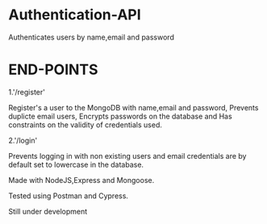 # Authentication-API

Authenticates users by name,email and password

# END-POINTS
1.'/register'

Register's a user to the MongoDB with name,email and password,
Prevents duplicte email users,
Encrypts passwords on the database and
Has constraints on the validity of credentials used.

2.'/login'

Prevents logging in with non existing users and email credentials are by default set to lowercase in the database.

Made with NodeJS,Express and Mongoose.

Tested using Postman and Cypress.

Still under development
